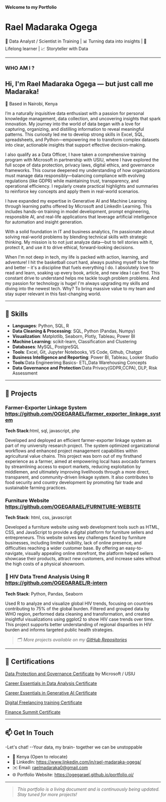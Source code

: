**Welcome to my Portfolio**  

# Rael Madaraka Ogega

🎯 Data Analyst / Scientist in Training | 📊 Turning data into insights | 🧠 Lifelong learner  | 📈 Storyteller with Data

---

### WHO AM I ? 
## Hi, I'm Rael Madaraka Ogega — but just call me **Madaraka**!  

📍 Based in Nairobi, Kenya

I’m a naturally inquisitive data enthusiast with a passion for personal knowledge management, data collection, and uncovering insights that spark innovation.
My journey into the world of data began with a love for capturing, organizing, and distilling information to reveal meaningful patterns. This curiosity led me to develop strong skills in Excel, SQL, spreadsheets, and Python—empowering me to transform complex datasets into clear, actionable insights that support effective decision-making.

I also qualify as a Data Officer, I have taken a comprehensive training program with Microsoft in partnership with USIU, where I have explored the full scope of data protection, privacy laws, digital ethics, and governance frameworks. This course deepened my understanding of how organizations must manage data responsibly—balancing compliance with evolving regulations (like GDPR) while maintaining trust, transparency, and operational efficiency. I regularly create practical highlights and summaries to reinforce key concepts and apply them in real-world scenarios.

I have expanded my expertise in Generative AI and Machine Learning through learning paths offered by Microsoft and LinkedIn Learning. This includes hands-on training in model development, prompt engineering, responsible AI, and real-life applications that leverage artificial intelligence for automation and insight generation.

With a solid foundation in IT and business analytics, I’m passionate about solving real-world problems by blending technical skills with strategic thinking. My mission is to not just analyze data—but to tell stories with it, protect it, and use it to drive ethical, forward-looking decisions.


When I'm not deep in tech, my life is packed with action, learning, and adventure! I hit the basketball court hard, always pushing myself to be fitter and better – it's a discipline that fuels everything I do. I absolutely love to read and learn, soaking up every book, article, and new idea I can find. This constant drive to understand helps me tackle tough problem problems. And my passion for technology is huge! I'm always upgrading my skills and diving into the newest tech. Why? To bring massive value to my team and stay super relevant in this fast-changing world.

---

## 🧰 Skills

- **Languages**: Python, SQL, R
- **Data Cleaning & Processing**: SQL, Python (Pandas, Numpy)
- **Visualization**: Matplotlib, Seaborn, Plotly, Tableau, Power BI
- **Machine Learning**: scikit-learn, Classification and Clustering
- **Databases**: MySQL, PostgreSQL 
- **Tools**: Excel, Git, Jupyter Notebooks, VS Code, Github, Chatgpt
- **Business Intelligence and Reporting**: Power BI, Tableau, Looker Studio
- **Tools**:Data Engineerimg Basics- ETL,Data Warehousing Concepts
- **Data Governance and Protection**:Data Privacy(GDPR,CCPA), DLP, Risk Assessment

---

## 📁 Projects

### Farmer-Exporter Linkage System https://github.com/OGEGARAEL/farmer_exporter_linkage_system  

**Tech Stack**:html, sql, javascript, php  

Developed and deployed an efficient farmer-exporter linkage system as part of my university research project. The system optimized organizational workflows and enhanced project management capabilities within agricultural value chains.
This project was born out of my firsthand experience as a farmer, aimed at empowering local hass avocado farmers by streamlining access to export markets, reducing exploitation by middlemen, and ultimately improving livelihoods through a more direct, transparent, and community-driven linkage system. It also contributes to food security and country development by promoting fair trade and sustainable farming practices.


### Furniture Website https://github.com/OGEGARAEL/FURNITURE-WEBSITE  

**Tech Stack**: html, css, javascript

Developed a furniture website using web development tools such as HTML, CSS, and JavaScript to provide a digital platform for furniture sellers and entrepreneurs.
This website solves key challenges faced by furniture businesses, including limited visibility, lack of online presence, and difficulties reaching a wider customer base. By offering an easy-to-navigate, visually appealing online storefront, the platform helped sellers showcase their products, attract new customers, and increase sales without the high costs of a physical showroom.

### 🦠 HIV Data Trend Analysis Using R  https://github.com/OGEGARAEL/R-intern  

**Tech Stack**: Python, Pandas, Seaborn 

Used R to analyze and visualize global HIV trends, focusing on countries contributing to 75% of the global burden. Filtered and grouped data by WHO region, performed data cleaning and transformation, and created insightful visualizations using ggplot2 to show HIV case trends over time. This project supports better understanding of regional disparities in HIV burden and informs targeted public health strategies.

> 🗂 *More projects available on my [GitHub Repositories](https://github.com/OGEGARAEL)*

---

## 📜 Certifications

 [Data Protection and Governance Certificate](https://www.linkedin.com/learning/certificates/66287c1469ce01a423976c7e5e6bfc58b5710e8e93c795927939c5f47aa068e9?lipi=urn%3Ali%3Apage%3Ad_flagship3_profile_view_base%3BbOJj596LRZK%2BWxCCIKz9lQ%3D%3D)   by Microsoft / USIU
 
 [Career Essentials in Data Analysis Certificate](https://www.linkedin.com/learning/certificates/66287c1469ce01a423976c7e5e6bfc58b5710e8e93c795927939c5f47aa068e9?lipi=urn%3Ali%3Apage%3Ad_flagship3_profile_view_base%3BbOJj596LRZK%2BWxCCIKz9lQ%3D%3D)
 
 [Career Essentials in Generative AI Certificate](https://www.linkedin.com/learning/certificates/66287c1469ce01a423976c7e5e6bfc58b5710e8e93c795927939c5f47aa068e9?lipi=urn%3Ali%3Apage%3Ad_flagship3_profile_view_base%3BbOJj596LRZK%2BWxCCIKz9lQ%3D%3D)  
 
 [Digital Freelancing training Certificate](https://www.linkedin.com/in/rael-madaraka-ogega/details/education/1741779175332/single-media-viewer/?profileId=ACoAADMe1P8BePUgnTvTzUFY54XMqt15ohjYjAE)  
 
[Finance Summit Certificate](https://www.linkedin.com/in/rael-madaraka-ogega/details/education/1741779091951/single-media-viewer/?profileId=ACoAADMe1P8BePUgnTvTzUFY54XMqt15ohjYjAE)

---

## 📫 Get In Touch
-Let's chat!
--Your data, my brain- together we can be unstoppable

- 📍 Kenya  (Open to relocate)
- 🔗 LinkedIn: https://www.linkedin.com/in/rael-madaraka-ogega/
- ✉️ Email: raelmadaraka0@gmail.com
- 🌐 Portfolio Website: https://ogegarael.github.io/portfolio.oi/
  


---

> *This portfolio is a living document and is continuously being updated. Stay tuned for more projects!*
